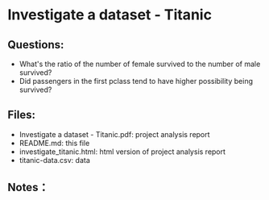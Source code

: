 # Investigate a dataset - Titanic

## Questions:
* What's the ratio of the number of female survived to the number of male survived?
* Did passengers in the first pclass tend to have higher possibility being survived?

## Files:
* Investigate a dataset - Titanic.pdf: project analysis report
* README.md: this file
* investigate_titanic.html: html version of project analysis report
* titanic-data.csv: data

## Notes：
